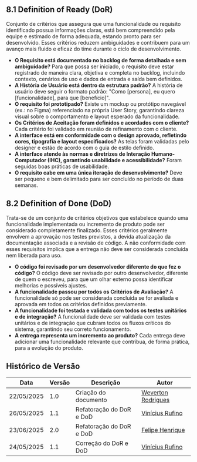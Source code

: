 ## 8.1 Definition of Ready (DoR)

Conjunto de critérios que assegura que uma funcionalidade ou requisito identificado possua informações claras, está bem compreendido pela equipe e estimado de forma adequada, estando pronto para ser desenvolvido. Esses critérios reduzem ambiguidades e contribuem para um avanço mais fluido e eficaz do time durante o ciclo de desenvolvimento.

- **O Requisito está documentado no backlog de forma detalhada e sem ambiguidade?** Para que possa ser iniciado, o requisito deve estar registrado de maneira clara, objetiva e completa no backlog, incluindo contexto, cenários de uso e dados de entrada e saída bem definidos.
- **A História de Usuário está dentro da estrutura padrão?** A história de usuário deve seguir o formato padrão: "Como [persona], eu quero [funcionalidade], para que [benefício]".
- **O requisito foi prototipado?** Existe um mockup ou protótipo navegável (ex.: no Figma) referenciado na própria User Story, garantindo clareza visual sobre o comportamento e layout esperado da funcionalidade.
- **Os Critérios de Aceitação foram definidos e acordados com o cliente?** Cada critério foi validado em reunião de refinamento com o cliente.
- **A interface está em conformidade com o design aprovado, refletindo cores, tipografia e layout especificados?** As telas foram validadas pelo designer e estão de acordo com o guia de estilo definido.
- **A interface atende às normas e diretrizes de Interação Humano-Computador (IHC), garantindo usabilidade e acessibilidade?** Foram seguidas boas práticas de usabilidade.
- **O requisito cabe em uma única iteração de desenvolvimento?** Deve ser pequeno e bem delimitado para ser concluído no período de duas semanas.

## 8.2 Definition of Done (DoD)

Trata-se de um conjunto de critérios objetivos que estabelece quando uma funcionalidade implementada ou incremento de produto pode ser considerado completamente finalizado. Esses critérios geralmente envolvem a aprovação nos testes previstos, a devida atualização da documentação associada e a revisão de código. A não conformidade com esses requisitos implica que a entrega não deve ser considerada concluída nem liberada para uso.

- **O código foi revisado por um desenvolvedor diferente do que fez o código?** O código deve ser revisado por outro desenvolvedor, diferente de quem o escreveu, para que um olhar externo possa identificar melhorias e possíveis ajustes.
- **A funcionalidade passou por todos os Critérios de Avaliação?** A funcionalidade só pode ser considerada concluída se for avaliada e aprovada em todos os critérios definidos previamente.
- **A funcionalidade foi testada e validada com todos os testes unitários e de integração?** A funcionalidade deve ser validada com testes unitários e de integração que cubram todos os fluxos críticos do sistema, garantindo seu correto funcionamento.
- **A entrega representa um incremento ao produto?** Cada entrega deve adicionar uma funcionalidade relevante que contribua, de forma prática, para a evolução do produto.

## Histórico de Versão

|Data|Versão|Descrição|Autor|
|---|---|---|---|
|22/05/2025|1.0|Criação do documento|[Weverton Rodrigues](https://github.com/vevetin)|
|26/05/2025|1.1|Refatoração do DoR e DoD|[Vinícius Rufino](https://github.com/RufinoVfR)|
|23/06/2025|2.0|Refatoração do DoR e DoD|[Felipe Henrique](https://github.com/fhenrique77)|
|24/05/2025|1.1|Correção do DoR e DoD|[Vinícius Rufino](https://github.com/RufinoVfR)|